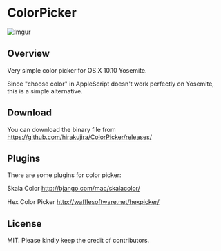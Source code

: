 # ColorPicker

![Imgur](http://imgur.com/O1cp20w.png)

## Overview

Very simple color picker for OS X 10.10 Yosemite.

Since "choose color" in AppleScript doesn't work perfectly on Yosemite, this is a simple alternative. 

## Download

You can download the binary file from https://github.com/hirakujira/ColorPicker/releases/

## Plugins

There are some plugins for color picker:

Skala Color http://bjango.com/mac/skalacolor/

Hex Color Picker http://wafflesoftware.net/hexpicker/

## License

MIT. Please kindly keep the credit of contributors.
